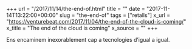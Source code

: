 +++
url = "/2017/11/14/the-end-of.html"
title = ""
date = "2017-11-14T13:22:00+00:00"
slug = "the-end-of"
tags = ["retalls"]
x_url = "https://venturebeat.com/2017/11/04/the-end-of-the-cloud-is-coming/"
x_title = "The end of the cloud is coming"
x_source = ""
+++


Ens encaminem inexorablement cap a tecnologies d’igual a igual.

